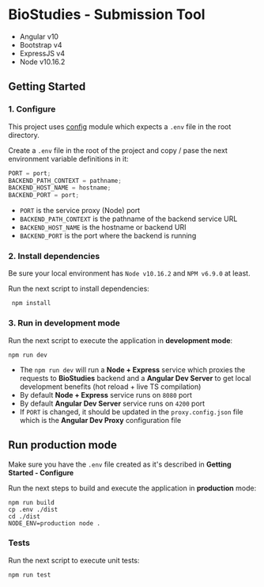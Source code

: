 # BioStudies - Submission Tool

- Angular v10
- Bootstrap v4
- ExpressJS v4
- Node v10.16.2

## Getting Started

### 1. Configure

This project uses [config](https://www.npmjs.com/package/config) module which expects a `.env` file in the root directory.

Create a `.env` file in the root of the project and copy / pase the next environment variable definitions in it:

```js
PORT = port;
BACKEND_PATH_CONTEXT = pathname;
BACKEND_HOST_NAME = hostname;
BACKEND_PORT = port;
```

- `PORT` is the service proxy (Node) port
- `BACKEND_PATH_CONTEXT` is the pathname of the backend service URL
- `BACKEND_HOST_NAME` is the hostname or backend URI
- `BACKEND_PORT` is the port where the backend is running

### 2. Install dependencies

Be sure your local environment has `Node v10.16.2` and `NPM v6.9.0` at least.

Run the next script to install dependencies:

```
 npm install
```

### 3. Run in development mode

Run the next script to execute the application in **development mode**:

```
npm run dev
```

- The `npm run dev` will run a **Node + Express** service which proxies the requests to **BioStudies** backend and a **Angular Dev Server** to get local development benefits (hot reload + live TS compilation)
- By default **Node + Express** service runs on `8080` port
- By default **Angular Dev Server** service runs on `4200` port
- If `PORT` is changed, it should be updated in the `proxy.config.json` file which is the **Angular Dev Proxy** configuration file

## Run production mode

Make sure you have the `.env` file created as it's described in **Getting Started - Configure**

Run the next steps to build and execute the application in **production** mode:

```
npm run build
cp .env ./dist
cd ./dist
NODE_ENV=production node .
```

### Tests

Run the next script to execute unit tests:

```
npm run test
```
